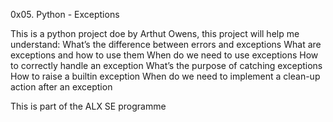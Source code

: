0x05. Python - Exceptions

This is a python project doe by Arthut Owens, this project will help me understand:
What’s the difference between errors and exceptions
What are exceptions and how to use them
When do we need to use exceptions
How to correctly handle an exception
What’s the purpose of catching exceptions
How to raise a builtin exception
When do we need to implement a clean-up action after an exception

This is part of the ALX SE programme
